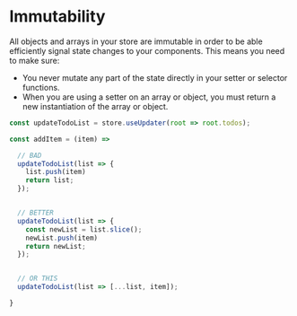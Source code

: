 # Immutability

All objects and arrays in your store are immutable in order to be able
efficiently signal state changes to your components. This means you need to make
sure:

- You never mutate any part of the state directly in your setter or selector
  functions.
- When you are using a setter on an array or object, you must return a new
  instantiation of the array or object.

```javascript
const updateTodoList = store.useUpdater(root => root.todos);

const addItem = (item) =>

  // BAD
  updateTodoList(list => {
    list.push(item)
    return list;
  });


  // BETTER
  updateTodoList(list => {
    const newList = list.slice();
    newList.push(item)
    return newList;
  });


  // OR THIS
  updateTodoList(list => [...list, item]);

}

```
